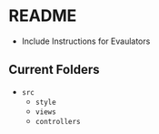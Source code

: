 # README

* Include Instructions for Evaulators
## Current Folders

* `src`
  * `style`
  * `views`
  * `controllers`
